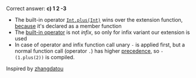 Correct answer: **c) 1  2 -3**

* The built-in operator [`Int.plus(Int)`](https://kotlinlang.org/api/latest/jvm/stdlib/kotlin/-int/plus.html) wins over the extension function, [because](https://github.com/JetBrains/kotlin/blob/master/spec-docs/NameResolution.adoc#name-resolution-for-a-call-with-an-explicit-receiver) it's declared as a member function
* The [built-in operator](https://kotlinlang.org/api/latest/jvm/stdlib/kotlin/-int/plus.html) is not *infix*, so only for infix variant our extension is used
* In case of operator and infix function call unary `-` is applied first, but a normal function call (operator `.`) has higher [precedence](https://kotlinlang.org/docs/reference/grammar.html#precedence), so `-(1.plus(2))` is compiled.

Inspired by [zhangdatou](https://discuss.kotlinlang.org/t/1-plus-2-3/2182)
